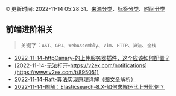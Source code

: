 :alarm_clock: 更新时间: 2022-11-14 05:28:31。[来源分类](../README.md)、[标签分类](../TAGS.md)、[时间分类](../TIMELINE.md)

## 前端进阶相关


> 关键字：`AST`、`GPU`、`WebAssembly`、`Vim`、`HTTP`、`算法`、`全栈`



- [2022-11-14-httpCanary-的上传服务器插件，这个应该如何配置？](https://www.v2ex.com/t/895086) 
- [2022-11-14-无法打开-https://v2ex.com/notifications](https://www.v2ex.com/t/895051) 
- [2022-11-14-Raft-算法实现原理详解（图文全解析）](https://toutiao.io/k/qlow8gy) 
- [2022-11-14-图解：Elasticsearch-8.X-如何求解环比上升比例？](https://toutiao.io/k/0t54zi8) 